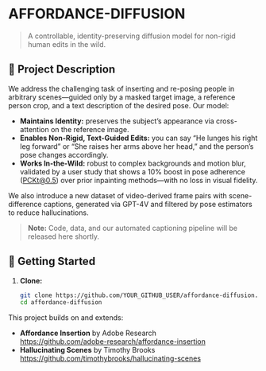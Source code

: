 # AFFORDANCE-DIFFUSION

> A controllable, identity-preserving diffusion model for non-rigid human edits in the wild.

## 📖 Project Description

We address the challenging task of inserting and re-posing people in arbitrary scenes—guided only by a masked target image, a reference person crop, and a text description of the desired pose. Our model:

- **Maintains Identity:** preserves the subject’s appearance via cross-attention on the reference image.  
- **Enables Non-Rigid, Text-Guided Edits:** you can say “He lunges his right leg forward” or “She raises her arms above her head,” and the person’s pose changes accordingly.  
- **Works In-the-Wild:** robust to complex backgrounds and motion blur, validated by a user study that shows a 10% boost in pose adherence (PCKt@0.5) over prior inpainting methods—with no loss in visual fidelity.

We also introduce a new dataset of video-derived frame pairs with scene-difference captions, generated via GPT-4V and filtered by pose estimators to reduce hallucinations.

> **Note:** Code, data, and our automated captioning pipeline will be released here shortly.

## 🚀 Getting Started

1. **Clone:**  
   ```bash
   git clone https://github.com/YOUR_GITHUB_USER/affordance-diffusion.git
   cd affordance-diffusion

This project builds on and extends:

- **Affordance Insertion** by Adobe Research  
  https://github.com/adobe-research/affordance-insertion  
- **Hallucinating Scenes** by Timothy Brooks  
  https://github.com/timothybrooks/hallucinating-scenes  
